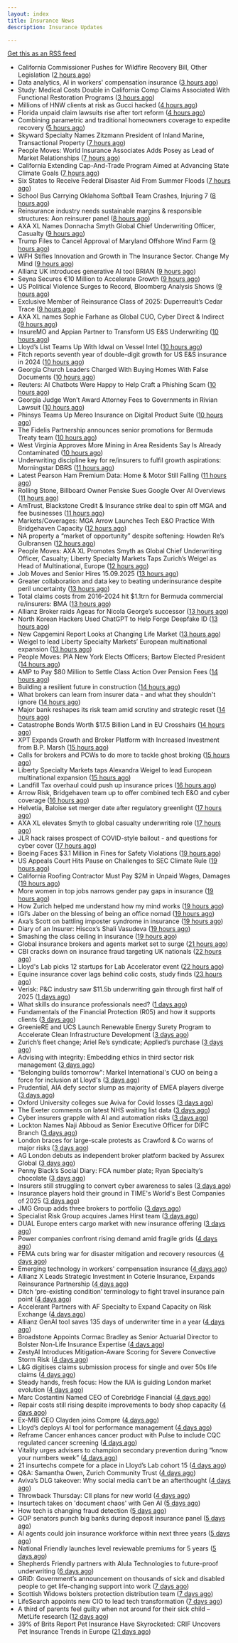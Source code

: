 ```yaml
---
layout: index
title: Insurance News
description: Insurance Updates

---
```


[Get this as an RSS feed](/insurance.rss)

<!-- news_marker starts -->
- California Commissioner Pushes for Wildfire Recovery Bill, Other Legislation ([2 hours ago](https://www.insurancejournal.com/news/west/2025/09/15/839226.htm))
- Data analytics, AI in workers' compensation insurance ([3 hours ago](https://www.dig-in.com/news/data-analytics-ai-in-workers-compensation-insurance))
- Study: Medical Costs Double in California Comp Claims Associated With Functional Restoration Programs ([3 hours ago](https://www.insurancejournal.com/news/west/2025/09/15/839195.htm))
- Millions of HNW clients at risk as Gucci hacked ([4 hours ago](https://www.insurancebusinessmag.com/uk/news/cyber/millions-of-hnw-clients-at-risk-as-gucci-hacked-549740.aspx))
- Florida unpaid claim lawsuits rise after tort reform ([4 hours ago](https://www.dig-in.com/news/florida-unpaid-claim-lawsuits-rise-after-tort-reform))
- Combining parametric and traditional homeowners coverage to expedite recovery ([5 hours ago](https://www.dig-in.com/opinion/combining-parametric-homeowners-coverage-for-recovery))
- Skyward Specialty Names Zitzmann President of Inland Marine, Transactional Property ([7 hours ago](https://www.insurancejournal.com/news/southcentral/2025/09/15/839165.htm))
- People Moves: World Insurance Associates Adds Posey as Lead of Market Relationships ([7 hours ago](https://www.insurancejournal.com/news/midwest/2025/09/15/839162.htm))
- California Extending Cap-And-Trade Program Aimed at Advancing State Climate Goals ([7 hours ago](https://www.insurancejournal.com/news/west/2025/09/15/839159.htm))
- Six States to Receive Federal Disaster Aid From Summer Floods ([7 hours ago](https://www.insurancejournal.com/news/midwest/2025/09/15/839156.htm))
- School Bus Carrying Oklahoma Softball Team Crashes, Injuring 7 ([8 hours ago](https://www.insurancejournal.com/news/southcentral/2025/09/15/839153.htm))
- Reinsurance industry needs sustainable margins & responsible structures: Aon reinsurer panel ([8 hours ago](https://www.reinsurancene.ws/reinsurance-industry-needs-sustainable-margins-responsible-structures-aon-reinsurer-panel/))
- AXA XL Names Donnacha Smyth Global Chief Underwriting Officer, Casualty ([9 hours ago](https://www.insurtechinsights.com/axa-xl-names-donnacha-smyth-global-chief-underwriting-officer-casualty/))
- Trump Files to Cancel Approval of Maryland Offshore Wind Farm ([9 hours ago](https://www.insurancejournal.com/news/east/2025/09/15/839148.htm))
- WFH Stifles Innovation and Growth in The Insurance Sector. Change My Mind ([9 hours ago](https://insurance-edge.net/2025/09/15/wfh-stifles-innovation-and-growth-in-the-insurance-sector-change-my-mind/))
- Allianz UK introduces generative AI tool BRIAN ([9 hours ago](https://www.reinsurancene.ws/allianz-uk-introduces-generative-ai-tool-brian/))
- Seyna Secures €10 Million to Accelerate Growth ([9 hours ago](https://www.insurtechinsights.com/seyna-secures-e10-million-to-accelerate-growth/))
- US Political Violence Surges to Record, Bloomberg Analysis Shows ([9 hours ago](https://www.insurancejournal.com/news/national/2025/09/15/839141.htm))
- Exclusive Member of Reinsurance Class of 2025: Duperreault’s Cedar Trace ([9 hours ago](https://www.insurancejournal.com/news/international/2025/09/15/839137.htm))
- AXA XL names Sophie Farhane as Global CUO, Cyber Direct & Indirect ([9 hours ago](https://www.reinsurancene.ws/axa-xl-names-sophie-farhane-as-global-cuo-cyber-direct-indirect/))
- InsureMO and Appian Partner to Transform US E&S Underwriting ([10 hours ago](https://www.insurtechinsights.com/insuremo-and-appian-partner-to-transform-us-es-underwriting/))
- Lloyd’s List Teams Up With Idwal on Vessel Intel ([10 hours ago](https://insurance-edge.net/2025/09/15/lloyds-list-teams-up-with-idwal-on-vessel-intel/))
- Fitch reports seventh year of double-digit growth for US E&S insurance in 2024 ([10 hours ago](https://www.reinsurancene.ws/fitch-reports-seventh-year-of-double-digit-growth-for-us-es-insurance-in-2024/))
- Georgia Church Leaders Charged With Buying Homes With False Documents ([10 hours ago](https://www.insurancejournal.com/news/southeast/2025/09/15/839129.htm))
- Reuters: AI Chatbots Were Happy to Help Craft a Phishing Scam ([10 hours ago](https://www.insurancejournal.com/news/national/2025/09/15/839121.htm))
- Georgia Judge Won’t Award Attorney Fees to Governments in Rivian Lawsuit ([10 hours ago](https://www.insurancejournal.com/news/southeast/2025/09/15/839123.htm))
- Phinsys Teams Up Mereo Insurance on Digital Product Suite ([10 hours ago](https://insurance-edge.net/2025/09/15/phinsys-teams-up-mereo-insurance-on-digital-product-suite/))
- The Fidelis Partnership announces senior promotions for Bermuda Treaty team ([10 hours ago](https://www.reinsurancene.ws/the-fidelis-partnership-announces-senior-promotions-for-bermuda-treaty-team/))
- West Virginia Approves More Mining in Area Residents Say Is Already Contaminated ([10 hours ago](https://www.insurancejournal.com/news/southeast/2025/09/15/839117.htm))
- Underwriting discipline key for re/insurers to fulfil growth aspirations: Morningstar DBRS ([11 hours ago](https://www.reinsurancene.ws/underwriting-discipline-key-for-re-insurers-to-fulfil-growth-aspirations-morningstar-dbrs/))
- Latest Pearson Ham Premium Data: Home & Motor Still Falling ([11 hours ago](https://insurance-edge.net/2025/09/15/latest-pearson-ham-premium-data-home-motor-still-falling/))
- Rolling Stone, Billboard Owner Penske Sues Google Over AI Overviews ([11 hours ago](https://www.insurancejournal.com/news/national/2025/09/15/839108.htm))
- AmTrust, Blackstone Credit & Insurance strike deal to spin off MGA and fee businesses ([11 hours ago](https://www.reinsurancene.ws/amtrust-blackstone-credit-insurance-strike-deal-to-spin-off-mga-and-fee-businesses/))
- Markets/Coverages: MGA Arrow Launches Tech E&O Practice With Bridgehaven Capacity ([12 hours ago](https://www.insurancejournal.com/news/international/2025/09/15/839105.htm))
- NA property a “market of opportunity” despite softening: Howden Re’s Gulbransen ([12 hours ago](https://www.reinsurancene.ws/na-property-a-market-of-opportunity-despite-softening-howden-res-gulbransen/))
- People Moves: AXA XL Promotes Smyth as Global Chief Underwriting Officer, Casualty; Liberty Specialty Markets Taps Zurich’s Weigel as Head of Multinational, Europe ([12 hours ago](https://www.insurancejournal.com/news/international/2025/09/15/839096.htm))
- Job Moves and Senior Hires 15.09.2025 ([13 hours ago](https://insurance-edge.net/2025/09/15/job-moves-and-senior-hire-15-09-2025/))
- Greater collaboration and data key to beating underinsurance despite peril uncertainty ([13 hours ago](https://www.postonline.co.uk/market-access/technology/7958964/greater-collaboration-and-data-key-to-beating-underinsurance-despite-peril-uncertainty))
- Total claims costs from 2016-2024 hit $1.1trn for Bermuda commercial re/insurers: BMA ([13 hours ago](https://www.reinsurancene.ws/total-claims-costs-from-2016-2024-hit-1-1trn-for-bermuda-commercial-re-insurers-bma/))
- Allianz Broker raids Ageas for Nicola George’s successor ([13 hours ago](https://www.postonline.co.uk/news/7959027/allianz-broker-raids-ageas-for-nicola-georges-successor))
- North Korean Hackers Used ChatGPT to Help Forge Deepfake ID ([13 hours ago](https://www.insurancejournal.com/news/international/2025/09/15/839092.htm))
- New Capgemini Report Looks at Changing Life Market ([13 hours ago](https://insurance-edge.net/2025/09/15/new-capgemini-report-looks-at-changing-life-market/))
- Weigel to lead Liberty Specialty Markets’ European multinational expansion ([13 hours ago](https://www.reinsurancene.ws/weigel-to-lead-liberty-specialty-markets-european-multinational-expansion/))
- People Moves: PIA New York Elects Officers; Bartow Elected President ([14 hours ago](https://www.insurancejournal.com/news/east/2025/09/15/838973.htm))
- AMP to Pay $80 Million to Settle Class Action Over Pension Fees ([14 hours ago](https://www.insurancejournal.com/news/international/2025/09/15/839088.htm))
- Building a resilient future in construction ([14 hours ago](https://www.insurancebusinessmag.com/uk/tv/building-a-resilient-future-in-construction-549674.aspx))
- What brokers can learn from insurer data - and what they shouldn't ignore ([14 hours ago](https://www.insurancebusinessmag.com/uk/news/technology/what-brokers-can-learn-from-insurer-data--and-what-they-shouldnt-ignore-549673.aspx))
- Major bank reshapes its risk team amid scrutiny and strategic reset ([14 hours ago](https://www.insurancebusinessmag.com/uk/news/breaking-news/major-bank-reshapes-its-risk-team-amid-scrutiny-and-strategic-reset-549671.aspx))
- Catastrophe Bonds Worth $17.5 Billion Land in EU Crosshairs ([14 hours ago](https://www.insurancejournal.com/news/international/2025/09/15/839081.htm))
- XPT Expands Growth and Broker Platform with Increased Investment from B.P. Marsh ([15 hours ago](https://www.insurancejournal.com/services/newswire/2025/09/15/839040.htm))
- Calls for brokers and PCWs to do more to tackle ghost broking ([15 hours ago](https://www.postonline.co.uk/broker/7959022/calls-for-brokers-and-pcws-to-do-more-to-tackle-ghost-broking))
- Liberty Specialty Markets taps Alexandra Weigel to lead European multinational expansion ([15 hours ago](https://www.insurancebusinessmag.com/uk/news/breaking-news/liberty-specialty-markets-taps-alexandra-weigel-to-lead-european-multinational-expansion-549660.aspx))
- Landfill Tax overhaul could push up insurance prices ([16 hours ago](https://www.postonline.co.uk/personal/7958999/landfill-tax-overhaul-could-push-up-insurance-prices))
- Arrow Risk, Bridgehaven team up to offer combined tech E&O and cyber coverage ([16 hours ago](https://www.insurancebusinessmag.com/uk/news/cyber/arrow-risk-bridgehaven-team-up-to-offer-combined-tech-eando-and-cyber-coverage-549651.aspx))
- Helvetia, Baloise set merger date after regulatory greenlight ([17 hours ago](https://www.insurancebusinessmag.com/uk/news/mergers-acquisitions/helvetia-baloise-set-merger-date-after-regulatory-greenlight-549649.aspx))
- AXA XL elevates Smyth to global casualty underwriting role ([17 hours ago](https://www.insurancebusinessmag.com/uk/news/breaking-news/axa-xl-elevates-smyth-to-global-casualty-underwriting-role-549644.aspx))
- JLR hack raises prospect of COVID-style bailout - and questions for cyber cover ([17 hours ago](https://www.insurancebusinessmag.com/uk/news/cyber/jlr-hack-raises-prospect-of-covidstyle-bailout--and-questions-for-cyber-cover-549629.aspx))
- Boeing Faces $3.1 Million in Fines for Safety Violations ([19 hours ago](https://www.insurancejournal.com/news/national/2025/09/15/839061.htm))
- US Appeals Court Hits Pause on Challenges to SEC Climate Rule ([19 hours ago](https://www.insurancejournal.com/news/national/2025/09/15/839058.htm))
- California Roofing Contractor Must Pay $2M in Unpaid Wages, Damages ([19 hours ago](https://www.insurancejournal.com/news/west/2025/09/15/838741.htm))
- More women in top jobs narrows gender pay gaps in insurance ([19 hours ago](https://www.postonline.co.uk/broker/7958028/more-women-in-top-jobs-narrows-gender-pay-gaps-in-insurance))
- How Zurich helped me understand how my mind works ([19 hours ago](https://www.postonline.co.uk/commercial/7958120/how-zurich-helped-me-understand-how-my-mind-works))
- IGI’s Jaber on the blessing of being an office nomad ([19 hours ago](https://www.postonline.co.uk/commercial/7958141/igi%E2%80%99s-jaber-on-the-blessing-of-being-an-office-nomad))
- Axa’s Scott on battling imposter syndrome in insurance ([19 hours ago](https://www.postonline.co.uk/people/7958164/axa%E2%80%99s-scott-on-battling-imposter-syndrome-in-insurance))
- Diary of an Insurer: Hiscox’s Shali Vasudeva ([19 hours ago](https://www.postonline.co.uk/lloyd%E2%80%99slondon/7957851/diary-of-an-insurer-hiscox%E2%80%99s-shali-vasudeva))
- Smashing the class ceiling in insurance ([19 hours ago](https://www.postonline.co.uk/people/7958973/smashing-the-class-ceiling-in-insurance))
- Global insurance brokers and agents market set to surge ([21 hours ago](https://www.insurancebusinessmag.com/uk/news/breaking-news/global-insurance-brokers-and-agents-market-set-to-surge-549600.aspx))
- CBI cracks down on insurance fraud targeting UK nationals ([22 hours ago](https://www.insurancebusinessmag.com/uk/news/breaking-news/cbi-cracks-down-on-insurance-fraud-targeting-uk-nationals-549597.aspx))
- Lloyd's Lab picks 12 startups for Lab Accelerator event ([22 hours ago](https://www.insurancebusinessmag.com/uk/news/technology/lloyds-lab-picks-12-startups-for-lab-accelerator-event-549595.aspx))
- Equine insurance cover lags behind colic costs, study finds ([23 hours ago](https://www.insurancebusinessmag.com/uk/news/breaking-news/equine-insurance-cover-lags-behind-colic-costs-study-finds-549594.aspx))
- Verisk: P&C industry saw $11.5b underwriting gain through first half of 2025 ([1 days ago](https://www.dig-in.com/news/verisk-p-c-industry-saw-11-5b-underwriting-gain))
- What skills do insurance professionals need? ([1 days ago](https://www.dig-in.com/news/what-skills-do-insurance-professionals-need))
- Fundamentals of the Financial Protection (R05) and how it supports clients ([3 days ago](https://www.insurancebusinessmag.com/uk/guides/fundamentals-of-the-financial-protection-r05-and-how-it-supports-clients-549550.aspx))
- GreenieRE and UCS Launch Renewable Energy Surety Program to Accelerate Clean Infrastructure Development ([3 days ago](https://www.insurtechinsights.com/greeniere-and-ucs-launch-renewable-energy-surety-program-to-accelerate-clean-infrastructure-development/))
- Zurich’s fleet change; Ariel Re’s syndicate; Applied’s purchase ([3 days ago](https://www.postonline.co.uk/news/7959004/zurich%E2%80%99s-fleet-change-ariel-re%E2%80%99s-syndicate-applied%E2%80%99s-purchase))
- Advising with integrity: Embedding ethics in third sector risk management ([3 days ago](https://www.insurancebusinessmag.com/uk/news/breaking-news/advising-with-integrity-embedding-ethics-in-third-sector-risk-management-549502.aspx))
- "Belonging builds tomorrow": Markel International's CUO on being a force for inclusion at Lloyd's ([3 days ago](https://www.insurancebusinessmag.com/uk/news/diversity-inclusion/belonging-builds-tomorrow-markel-internationals-cuo-on-being-a-force-for-inclusion-at-lloyds-549345.aspx))
- Prudential, AIA defy sector slump as majority of EMEA players diverge ([3 days ago](https://www.insurancebusinessmag.com/uk/news/breaking-news/prudential-aia-defy-sector-slump-as-majority-of-emea-players-diverge-549496.aspx))
- Oxford University colleges sue Aviva for Covid losses ([3 days ago](https://www.postonline.co.uk/commercial/7959007/oxford-university-colleges-sue-aviva-for-covid-losses))
- The Exeter comments on latest NHS waiting list data ([3 days ago](https://ifamagazine.com/the-exeter-comments-on-latest-nhs-waiting-list-data/))
- Cyber insurers grapple with AI and automation risks ([3 days ago](https://www.postonline.co.uk/news/7959006/cyber-insurers-grapple-with-ai-and-automation-risks))
- Lockton Names Naji Abboud as Senior Executive Officer for DIFC Branch ([3 days ago](https://www.insurtechinsights.com/lockton-names-naji-abboud-as-senior-executive-officer-for-difc-branch/))
- London braces for large-scale protests as Crawford & Co warns of major risks ([3 days ago](https://www.insurancebusinessmag.com/uk/news/breaking-news/london-braces-for-largescale-protests-as-crawford-and-co-warns-of-major-risks-549478.aspx))
- AG London debuts as independent broker platform backed by Assurex Global ([3 days ago](https://www.insurancebusinessmag.com/uk/news/breaking-news/ag-london-debuts-as-independent-broker-platform-backed-by-assurex-global-549462.aspx))
- Penny Black’s Social Diary: FCA number plate; Ryan Specialty’s chocolate ([3 days ago](https://www.postonline.co.uk/people/7958860/penny-black%E2%80%99s-social-diary-fca-number-plate-ryan-specialty%E2%80%99s-chocolate))
- Insurers still struggling to convert cyber awareness to sales ([3 days ago](https://www.postonline.co.uk/broker/7958985/insurers-still-struggling-to-convert-cyber-awareness-to-sales))
- Insurance players hold their ground in TIME's World's Best Companies of 2025 ([3 days ago](https://www.insurancebusinessmag.com/uk/news/breaking-news/insurance-players-hold-their-ground-in-times-worlds-best-companies-of-2025-549431.aspx))
- JMG Group adds three brokers to portfolio ([3 days ago](https://www.insurancebusinessmag.com/uk/news/mergers-acquisitions/jmg-group-adds-three-brokers-to-portfolio-549430.aspx))
- Specialist Risk Group acquires James Hirst team ([3 days ago](https://www.insurancebusinessmag.com/uk/news/mergers-acquisitions/specialist-risk-group-acquires-james-hirst-team-549429.aspx))
- DUAL Europe enters cargo market with new insurance offering ([3 days ago](https://www.insurancebusinessmag.com/uk/news/marine/dual-europe-enters-cargo-market-with-new-insurance-offering-549427.aspx))
- Power companies confront rising demand amid fragile grids ([4 days ago](https://www.insurancebusinessmag.com/uk/news/breaking-news/power-companies-confront-rising-demand-amid-fragile-grids-549405.aspx))
- FEMA cuts bring war for disaster mitigation and recovery resources ([4 days ago](https://www.dig-in.com/news/fema-cuts-bring-war-for-disaster-mitigation-resources))
- Emerging technology in workers' compensation insurance ([4 days ago](https://www.dig-in.com/podcast/emerging-technology-in-workers-compensation-insurance))
- Allianz X Leads Strategic Investment in Coterie Insurance, Expands Reinsurance Partnership ([4 days ago](https://www.insurtechinsights.com/allianz-x-leads-strategic-investment-in-coterie-insurance-expands-reinsurance-partnership/))
- Ditch ‘pre-existing condition’ terminology to fight travel insurance pain point ([4 days ago](https://www.postonline.co.uk/news/7958966/ditch-%E2%80%98pre-existing-condition%E2%80%99-terminology-to-fight-travel-insurance-pain-point))
- Accelerant Partners with AF Specialty to Expand Capacity on Risk Exchange ([4 days ago](https://www.insurtechinsights.com/accelerant-partners-with-af-specialty-to-expand-capacity-on-risk-exchange/))
- Allianz GenAI tool saves 135 days of underwriter time in a year ([4 days ago](https://www.postonline.co.uk/technology/7959005/allianz-genai-tool-saves-135-days-of-underwriter-time-in-a-year))
- Broadstone Appoints Cormac Bradley as Senior Actuarial Director to Bolster Non-Life Insurance Expertise ([4 days ago](https://www.insurtechinsights.com/broadstone-appoints-cormac-bradley-as-senior-actuarial-director-to-bolster-non-life-insurance-expertise/))
- ZestyAI Introduces Mitigation-Aware Scoring for Severe Convective Storm Risk ([4 days ago](https://www.insurtechinsights.com/zestyai-introduces-mitigation-aware-scoring-for-severe-convective-storm-risk/))
- L&G digitises claims submission process for single and over 50s life claims ([4 days ago](https://ifamagazine.com/lg-digitises-claims-submission-process-for-single-and-over-50s-life-claims/))
- Steady hands, fresh focus: How the IUA is guiding London market evolution ([4 days ago](https://www.insurancebusinessmag.com/uk/news/breaking-news/steady-hands-fresh-focus-how-the-iua-is-guiding-london-market-evolution-549328.aspx))
- Marc Costantini Named CEO of Corebridge Financial ([4 days ago](https://www.insurtechinsights.com/marc-costantini-named-ceo-of-corebridge-financial/))
- Repair costs still rising despite improvements to body shop capacity ([4 days ago](https://www.postonline.co.uk/news/7958986/repair-costs-still-rising-despite-improvements-to-body-shop-capacity))
- Ex-MIB CEO Clayden joins Compre ([4 days ago](https://www.postonline.co.uk/claims/7959003/ex-mib-ceo-clayden-joins-compre))
- Lloyd’s deploys AI tool for performance management ([4 days ago](https://www.postonline.co.uk/technology/7958321/lloyd%E2%80%99s-deploys-ai-tool-for-performance-management))
- Reframe Cancer enhances cancer product with Pulse to include CQC regulated cancer screening ([4 days ago](https://ifamagazine.com/reframe-cancer-enhances-cancer-product-with-pulse-to-include-cqc-regulated-cancer-screening/))
- Vitality urges advisers to champion secondary prevention during “know your numbers week” ([4 days ago](https://ifamagazine.com/vitality-urges-advisers-to-champion-secondary-prevention-during-know-your-numbers-week/))
- 21 insurtechs compete for a place in Lloyd’s Lab cohort 15 ([4 days ago](https://www.postonline.co.uk/lloyd%E2%80%99slondon/7959000/21-insurtechs-compete-for-a-place-in-lloyd%E2%80%99s-lab-cohort-15))
- Q&A: Samantha Owen, Zurich Community Trust ([4 days ago](https://www.postonline.co.uk/people/7958089/qa-samantha-owen-zurich-community-trust))
- Aviva’s DLG takeover: Why social media can’t be an afterthought ([4 days ago](https://www.postonline.co.uk/news/7958969/aviva%E2%80%99s-dlg-takeover-why-social-media-can%E2%80%99t-be-an-afterthought))
- Throwback Thursday: CII plans for new world ([4 days ago](https://www.postonline.co.uk/people/7956765/throwback-thursday-cii-plans-for-new-world))
- Insurtech takes on 'document chaos' with Gen AI ([5 days ago](https://www.dig-in.com/news/insurtech-takes-on-document-chaos-with-gen-ai))
- How tech is changing fraud detection ([5 days ago](https://www.dig-in.com/opinion/how-tech-is-changing-fraud-detection))
- GOP senators punch big banks during deposit insurance panel ([5 days ago](https://www.dig-in.com/news/gop-senators-punch-big-banks-during-deposit-insurance-panel))
- AI agents could join insurance workforce within next three years ([5 days ago](https://www.postonline.co.uk/news/7958997/ai-agents-could-join-insurance-workforce-within-next-three-years))
- National Friendly launches level reviewable premiums for 5 years ([5 days ago](https://ifamagazine.com/national-friendly-launches-level-reviewable-premiums-for-5-years/))
- Shepherds Friendly partners with Alula Technologies to future-proof underwriting ([6 days ago](https://ifamagazine.com/shepherds-friendly-partners-with-alula-technologies-to-future-proof-underwriting/))
- GRiD: Government’s announcement on thousands of sick and disabled people to get life-changing support into work ([7 days ago](https://ifamagazine.com/grid-governments-announcement-on-thousands-of-sick-and-disabled-people-to-get-life-changing-support-into-work/))
- Scottish Widows bolsters protection distribution team ([7 days ago](https://ifamagazine.com/scottish-widows-bolsters-protection-distribution-team/))
- LifeSearch appoints new CIO to lead tech transformation ([7 days ago](https://ifamagazine.com/lifesearch-appoints-new-cio-to-lead-tech-transformation/))
- A third of parents feel guilty when not around for their sick child – MetLife research ([12 days ago](https://ifamagazine.com/a-third-of-parents-feel-guilty-when-not-around-for-their-sick-child-metlife-research/))
- 39% of Brits Report Pet Insurance Have Skyrocketed: CRIF Uncovers Pet Insurance Trends in Europe ([21 days ago](https://thefintechtimes.com/39-of-brits-report-pet-insurance-have-skyrocketed-crif-uncovers-pet-insurance-trends-in-europe/))

<!-- news_marker ends -->